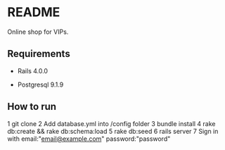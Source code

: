 # README

Online shop for VIPs.

## Requirements

* Rails 4.0.0

* Postgresql 9.1.9


## How to run

1 git clone
2 Add database.yml into /config folder
3 bundle install
4 rake db:create && rake db:schema:load
5 rake db:seed 
6 rails server
7 Sign in with email:"email@example.com" password:"password"
 
